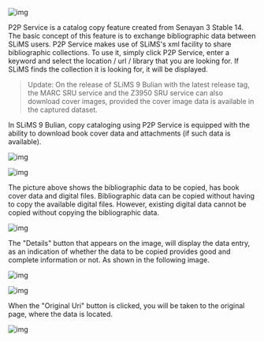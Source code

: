 ![img](https://lh5.googleusercontent.com/dG0JalsiONrEiGGXJM3r1HjtBZdPKorcyv0mBRzOoSE2yLP_YSkEL7cJeYLFWFqjckKZLUIl6xVVOmo75fqfEwE741wA-YU4qSjS9gOCheVnF1fFnL1Fc3rB_w1LzXhPcf1PGJuT)

P2P Service is a catalog copy feature created from Senayan 3 Stable 14. The basic concept of this feature is to exchange bibliographic data between SLiMS users. P2P Service makes use of SLiMS's xml facility to share bibliographic collections. To use it, simply click P2P Service, enter a keyword and select the location / url / library that you are looking for. If SLiMS finds the collection it is looking for, it will be displayed.

> Update:
> On the release of SLiMS 9 Bulian with the latest release tag, the MARC SRU service and the Z3950 SRU service can also download cover images, provided the cover image data is available in the captured dataset.

In SLiMS 9 Bulian, copy cataloging using P2P Service is equipped with the ability to download book cover data and attachments (if such data is available).

![img](https://lh5.googleusercontent.com/xtFQ0ZFtH8Phr59dZdrconsTBC13yRWPJDs8xhaylMZ2QR2NmLeoYDXOzuBhcp3__QpzZz-1Bl-1EJ9WwQbHe-k98r7pC_s2wcE1uUvk1OiAQxlfM3w85a52qz8Aop4_PQxhsPXG)

![img](https://lh3.googleusercontent.com/qqZWYNiYKfGCyTNXjenAPwBME6DYGUFx9TNHFiKpmjnDhjCTxlO1zxYx0Bc2NJ91hQazwFQgpb6P4JwXrybfVoDpqoTuoZMd9OHknZbdUY9NllYlkKlib9UqDKDk9zKdKVqTfMz7)

The picture above shows the bibliographic data to be copied, has book cover data and digital files. Bibliographic data can be copied without having to copy the available digital files. However, existing digital data cannot be copied without copying the bibliographic data.

![img](https://lh5.googleusercontent.com/THwM68fvLQRyZ-Inuxt2iJRAczGYQ9lDW9YNsepogGyqulUDPsjWYt_tjr-UHpSvqIPl45YtvDFbtbFfwF9s--DJqxq2OV7by2c5_aw7DW85NTDKKfYlx9UTQLCsIHto4nAKYxhD)

The "Details" button that appears on the image, will display the data entry, as an indication of whether the data to be copied provides good and complete information or not. As shown in the following image.

![img](https://lh5.googleusercontent.com/coN-LrMfHJp3SQqqlWQxOYHL6tTAWnG78dX4lcrx4xaFyt7L87p8Eq27_i_FRgGXx-7Lcp40VgpJZOJK82N3nXyCCqeL_Hh0MGxoB3XASTAxWNGmHek30Nua6YMLq64q6VPr7nd4)

![img](https://lh3.googleusercontent.com/mdnjHGsKDblSM2YZS0JnWHf7Eku5biZNgQdgh9b7sgLsD7Xx_LDIRGeLG3CqxxvoM_rBbgc2mO9F4hwS6C11R4fB8eRt7sms0IEb-nqDT070Q4BJ5GRDq5IUNShq1wipz_YJqtmp)

When the "Original Uri" button is clicked, you will be taken to the original page, where the data is located.

![img](https://lh4.googleusercontent.com/ONsefUs6rXmXo7yADBR86XSv-HyW-zm0CxerZ4i13wEPA55YOmnoEcvuG04YrzPRNb6R0IQcNc6b9QZmFn7iDipH0hd-zf2l2yBoia60oveQKhCoJKPQ7PKzBSVfrp1dRWFXtNhd)

